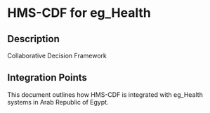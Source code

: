 # HMS-CDF for eg_Health

## Description

Collaborative Decision Framework

## Integration Points

This document outlines how HMS-CDF is integrated with eg_Health systems in Arab Republic of Egypt.
